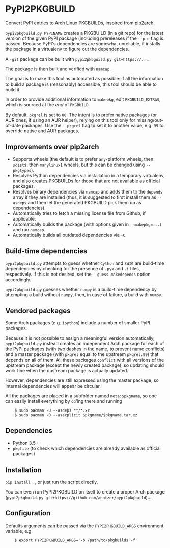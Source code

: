 PyPI2PKGBUILD
=============

Convert PyPI entries to Arch Linux PKGBUILDs, inspired from
[pip2arch](https://github.com/bluepeppers/pip2arch).

`pypi2pkgbuild.py PYPINAME` creates a PKGBUILD (in a git repo) for the latest
version of the given PyPI package (including prereleases if the `--pre` flag is
passed.  Because PyPI's dependencies are somewhat unreliable, it installs the
package in a virtualenv to figure out the dependencies.

A `-git` package can be built with `pypi2pkbguild.py git+https://...`.

The package is then built and verified with `namcap`.

The goal is to make this tool as automated as possible: if all the information
to build a package is (reasonably) accessible, this tool should be able to
build it.

In order to provide additional information to `makepkg`, edit
`PKGBUILD_EXTRAS`, which is sourced at the *end* of `PKGBUILD`.

By default, `pkgrel` is set to `00`.  The intent is to prefer native packages
(or AUR ones, if using an AUR helper), relying on this tool only for
missing/out-of-date packages.  Use the `--pkgrel` flag to set it to another
value, e.g. `99` to override native and AUR packages.

Improvements over pip2arch
--------------------------

- Supports wheels (the default is to prefer `any`-platform wheels, then
  `sdist`s, then `manylinux1` wheels, but this can be changed using
  `--pkgtypes`).
- Resolves Python dependencies via installation in a temporary virtualenv, and
  also creates PKGBUILDs for those that are not available as official packages.
- Resolves binary dependencies via `namcap` and adds them to the `depends`
  array if they are installed (thus, it is suggested to first install them as
  `--asdeps` and then let the generated PKGBUILD pick them up as dependencies).
- Automatically tries to fetch a missing license file from Github, if
  applicable.
- Automatically builds the package (with options given in `--makepkg=...`) and
  run `namcap`.
- Automatically builds all outdated dependencies via `-O`.

Build-time dependencies
-----------------------

`pypi2pkgbuild.py` attempts to guess whether `Cython` and `SWIG` are build-time
dependencies by checking for the presence of `.pyx` and `.i` files,
respectively.  If this is not desired, set the `--guess-makedepends` option
accordingly.

`pypi2pkgbuild.py` guesses whether `numpy` is a build-time dependency by
attempting a build without `numpy`, then, in case of failure, a build with
`numpy`.

Vendored packages
-----------------

Some Arch packages (e.g. `ipython`) include a number of smaller PyPI packages.

Because it is not possible to assign a meaningful version automatically,
`pypi2pkgbuild.py` instead creates an independent Arch package for each of
the PyPI packages (with two dashes in the name, to prevent name conflicts)
and a master package (with `pkgrel` equal to the upstream `pkgrel.99`) that
depends on all of them.  All these packages `conflict` with all versions of the
upstream package (except the newly created package), so updating should work
fine when the upstream package is actually updated.

However, dependencies are still expressed using the master package, so
internal dependencies will appear be circular.

All the packages are placed in a subfolder named `meta:$pkgname`, so one can
easily install everything by `cd`'ing there and running
```
    $ sudo pacman -U --asdeps **/*.xz
    $ sudo pacman -D --asexplicit $pkgname/$pkgname.tar.xz
```

Dependencies
------------

- Python 3.5+
- `pkgfile` (to check which dependencies are already available as official
  packages)

Installation
------------

`pip install .`, or just run the script directly.

You can even run PyPI2PKGBUILD on itself to create a proper Arch package
(`pypi2pkgbuild.py git+https://github.com/anntzer/pypi2pkgbuild`)...

Configuration
-------------

Defaults arguments can be passed via the `PYPI2PHGBUILD_ARGS` environment
variable, e.g.
```
    $ export PYPI2PKGBUILD_ARGS='-b /path/to/pkgbuilds -f'
```
